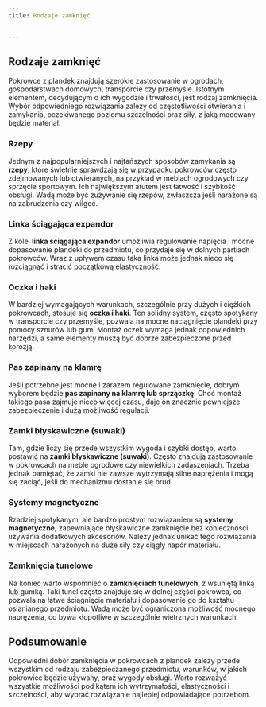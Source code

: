 ```yaml
---
title: Rodzaje zamknięć


---
```




## Rodzaje zamknięć

Pokrowce z plandek znajdują szerokie zastosowanie w ogrodach, gospodarstwach domowych, transporcie czy przemyśle. Istotnym elementem, decydującym o ich wygodzie i trwałości, jest rodzaj zamknięcia. Wybór odpowiedniego rozwiązania zależy od częstotliwości otwierania i zamykania, oczekiwanego poziomu szczelności oraz siły, z jaką mocowany będzie materiał.

### Rzepy  
Jednym z najpopularniejszych i najtańszych sposobów zamykania są **rzepy**, które świetnie sprawdzają się w przypadku pokrowców często zdejmowanych lub otwieranych, na przykład w meblach ogrodowych czy sprzęcie sportowym. Ich największym atutem jest łatwość i szybkość obsługi. Wadą może być zużywanie się rzepów, zwłaszcza jeśli narażone są na zabrudzenia czy wilgoć.  

### Linka ściągająca expandor  
Z kolei **linka ściągająca expandor** umożliwia regulowanie napięcia i mocne dopasowanie plandeki do przedmiotu, co przydaje się w dolnych partiach pokrowców. Wraz z upływem czasu taka linka może jednak nieco się rozciągnąć i stracić początkową elastyczność.  

### Oczka i haki  
W bardziej wymagających warunkach, szczególnie przy dużych i ciężkich pokrowcach, stosuje się **oczka i haki**. Ten solidny system, często spotykany w transporcie czy przemyśle, pozwala na mocne naciągnięcie plandeki przy pomocy sznurów lub gum. Montaż oczek wymaga jednak odpowiednich narzędzi, a same elementy muszą być dobrze zabezpieczone przed korozją.  

### Pas zapinany na klamrę  
Jeśli potrzebne jest mocne i zarazem regulowane zamknięcie, dobrym wyborem będzie **pas zapinany na klamrę lub sprzączkę**. Choć montaż takiego pasa zajmuje nieco więcej czasu, daje on znacznie pewniejsze zabezpieczenie i dużą możliwość regulacji.  

### Zamki błyskawiczne (suwaki)  
Tam, gdzie liczy się przede wszystkim wygoda i szybki dostęp, warto postawić na **zamki błyskawiczne (suwaki)**. Często znajdują zastosowanie w pokrowcach na meble ogrodowe czy niewielkich zadaszeniach. Trzeba jednak pamiętać, że zamki nie zawsze wytrzymają silne naprężenia i mogą się zaciąć, jeśli do mechanizmu dostanie się brud.  

### Systemy magnetyczne  
Rzadziej spotykanym, ale bardzo prostym rozwiązaniem są **systemy magnetyczne**, zapewniające błyskawiczne zamknięcie bez konieczności używania dodatkowych akcesoriów. Należy jednak unikać tego rozwiązania w miejscach narażonych na duże siły czy ciągły napór materiału.  

### Zamknięcia tunelowe  
Na koniec warto wspomnieć o **zamknięciach tunelowych**, z wsuniętą linką lub gumką. Taki tunel często znajduje się w dolnej części pokrowca, co pozwala na łatwe ściągnięcie materiału i dopasowanie go do kształtu osłanianego przedmiotu. Wadą może być ograniczona możliwość mocnego naprężenia, co bywa kłopotliwe w szczególnie wietrznych warunkach.  

## Podsumowanie  
Odpowiedni dobór zamknięcia w pokrowcach z plandek zależy przede wszystkim od rodzaju zabezpieczanego przedmiotu, warunków, w jakich pokrowiec będzie używany, oraz wygody obsługi. Warto rozważyć wszystkie możliwości pod kątem ich wytrzymałości, elastyczności i szczelności, aby wybrać rozwiązanie najlepiej odpowiadające potrzebom.